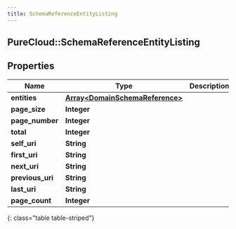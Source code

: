```yaml
---
title: SchemaReferenceEntityListing
---
```

## PureCloud::SchemaReferenceEntityListing

## Properties

|Name | Type | Description | Notes|
|------------ | ------------- | ------------- | -------------|
| **entities** | [**Array&lt;DomainSchemaReference&gt;**](DomainSchemaReference.html) |  | [optional] |
| **page_size** | **Integer** |  | [optional] |
| **page_number** | **Integer** |  | [optional] |
| **total** | **Integer** |  | [optional] |
| **self_uri** | **String** |  | [optional] |
| **first_uri** | **String** |  | [optional] |
| **next_uri** | **String** |  | [optional] |
| **previous_uri** | **String** |  | [optional] |
| **last_uri** | **String** |  | [optional] |
| **page_count** | **Integer** |  | [optional] |
{: class="table table-striped"}


